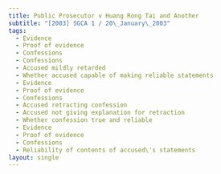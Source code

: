 ```yaml
---
title: Public Prosecutor v Huang Rong Tai and Another
subtitle: "[2003] SGCA 1 / 20\_January\_2003"
tags:
  - Evidence
  - Proof of evidence
  - Confessions
  - Confessions
  - Accused mildly retarded
  - Whether accused capable of making reliable statements
  - Evidence
  - Proof of evidence
  - Confessions
  - Accused retracting confession
  - Accused not giving explanation for retraction
  - Whether confession true and reliable
  - Evidence
  - Proof of evidence
  - Confessions
  - Reliability of contents of accused\'s statements
layout: single
---
```


